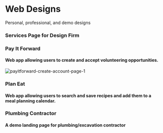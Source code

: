 # Web Designs
Personal, professional, and demo designs

### Services Page for Design Firm


### Pay It Forward
#### Web app allowing users to create and accept volunteering opportunities.

![payitforward-create-account-page-1](https://user-images.githubusercontent.com/25624304/51430169-ac5c5c80-1bdc-11e9-8b93-171a91e704af.jpg)

### Plan Eat
#### Web app allowing users to search and save recipes and add them to a meal planning calendar.

### Plumbing Contractor
#### A demo landing page for plumbing/excavation contractor 

